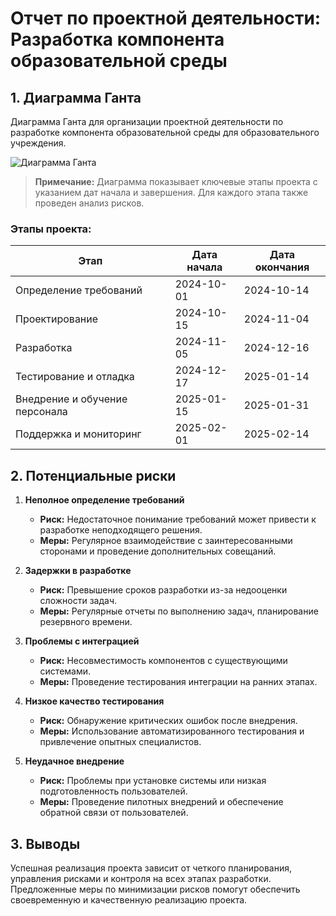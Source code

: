 # Отчет по проектной деятельности: Разработка компонента образовательной среды

## 1. Диаграмма Ганта

Диаграмма Ганта для организации проектной деятельности по разработке компонента образовательной среды для образовательного учреждения.

![Диаграмма Ганта](gant_chart.png)

> **Примечание:** Диаграмма показывает ключевые этапы проекта с указанием дат начала и завершения. Для каждого этапа также проведен анализ рисков.

### Этапы проекта:
| Этап                                | Дата начала  | Дата окончания |
| ----------------------------------- | ------------ | -------------- |
| Определение требований              | 2024-10-01   | 2024-10-14     |
| Проектирование                      | 2024-10-15   | 2024-11-04     |
| Разработка                          | 2024-11-05   | 2024-12-16     |
| Тестирование и отладка              | 2024-12-17   | 2025-01-14     |
| Внедрение и обучение персонала      | 2025-01-15   | 2025-01-31     |
| Поддержка и мониторинг              | 2025-02-01   | 2025-02-14     |

## 2. Потенциальные риски

1. **Неполное определение требований**
   - **Риск:** Недостаточное понимание требований может привести к разработке неподходящего решения.
   - **Меры:** Регулярное взаимодействие с заинтересованными сторонами и проведение дополнительных совещаний.

2. **Задержки в разработке**
   - **Риск:** Превышение сроков разработки из-за недооценки сложности задач.
   - **Меры:** Регулярные отчеты по выполнению задач, планирование резервного времени.

3. **Проблемы с интеграцией**
   - **Риск:** Несовместимость компонентов с существующими системами.
   - **Меры:** Проведение тестирования интеграции на ранних этапах.

4. **Низкое качество тестирования**
   - **Риск:** Обнаружение критических ошибок после внедрения.
   - **Меры:** Использование автоматизированного тестирования и привлечение опытных специалистов.

5. **Неудачное внедрение**
   - **Риск:** Проблемы при установке системы или низкая подготовленность пользователей.
   - **Меры:** Проведение пилотных внедрений и обеспечение обратной связи от пользователей.

## 3. Выводы

Успешная реализация проекта зависит от четкого планирования, управления рисками и контроля на всех этапах разработки. Предложенные меры по минимизации рисков помогут обеспечить своевременную и качественную реализацию проекта.


